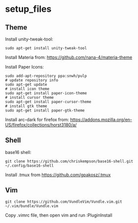 # setup_files

## Theme

Install unity-tweak-tool:

```
sudo apt-get install unity-tweak-tool
```

Install Materia from: https://github.com/nana-4/materia-theme  

Install Paper Icons:
```
sudo add-apt-repository ppa:snwh/pulp
# update repository info
sudo apt-get update
# install icon theme
sudo apt-get install paper-icon-theme
# install cursor theme
sudo apt-get install paper-cursor-theme
# install gtk theme
sudo apt-get install paper-gtk-theme
```

Install arc-dark for firefox from: https://addons.mozilla.org/en-US/firefox/collections/horst3180/a/

## Shell
base16 shell:
```
git clone https://github.com/chriskempson/base16-shell.git ~/.config/base16-shell
```
Install .tmux from https://github.com/gpakosz/.tmux


## Vim
```
git clone https://github.com/VundleVim/Vundle.vim.git ~/.vim/bundle/Vundle.vim
```
Copy .vimrc file, then open vim and run :PluginInstall

